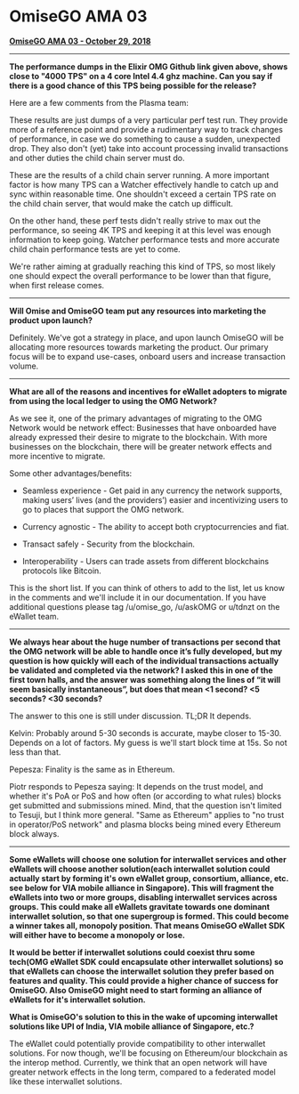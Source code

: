 # OmiseGO AMA 03

**[OmiseGO AMA 03 - October 29, 2018](https://www.reddit.com/r/omise_go/comments/9sag1u/omisego_ama_3_october_29_2018/)**

***

**The performance dumps in the Elixir OMG Github link given above, shows close to "4000 TPS" on a 4 core Intel 4.4 ghz machine. Can you say if there is a good chance of this TPS being possible for the release?**

Here are a few comments from the Plasma team:

These results are just dumps of a very particular perf test run. They provide more of a reference point and provide a rudimentary way to track changes of performance, in case we do something to cause a sudden, unexpected drop. They also don't (yet) take into account processing invalid transactions and other duties the child chain server must do.

These are the results of a child chain server running. A more important factor is how many TPS can a Watcher effectively handle to catch up and sync within reasonable time. One shouldn't exceed a certain TPS rate on the child chain server, that would make the catch up difficult.

On the other hand, these perf tests didn't really strive to max out the performance, so seeing 4K TPS and keeping it at this level was enough information to keep going. Watcher performance tests and more accurate child chain performance tests are yet to come.

We're rather aiming at gradually reaching this kind of TPS, so most likely one should expect the overall performance to be lower than that figure, when first release comes.

***

**Will Omise and OmiseGO team put any resources into marketing the product upon launch?**

Definitely. We've got a strategy in place, and upon launch OmiseGO will be allocating more resources towards marketing the product. Our primary focus will be to expand use-cases, onboard users and increase transaction volume.

***

**What are all of the reasons and incentives for eWallet adopters to migrate from using the local ledger to using the OMG Network?**

As we see it, one of the primary advantages of migrating to the OMG Network would be network effect: Businesses that have onboarded have already expressed their desire to migrate to the blockchain. With more businesses on the blockchain, there will be greater network effects and more incentive to migrate.

Some other advantages/benefits:

* Seamless experience - Get paid in any currency the network supports, making users’ lives (and the providers’) easier and incentivizing users to go to places that support the OMG network.

* Currency agnostic - The ability to accept both cryptocurrencies and fiat.

* Transact safely - Security from the blockchain.

* Interoperability - Users can trade assets from different blockchains protocols like Bitcoin.

This is the short list. If you can think of others to add to the list, let us know in the comments and we'll include it in our documentation. If you have additional questions please tag /u/omise_go, /u/askOMG or u/tdnzt on the eWallet team.

***

**We always hear about the huge number of transactions per second that the OMG network will be able to handle once it’s fully developed, but my question is how quickly will each of the individual transactions actually be validated and completed via the network? I asked this in one of the first town halls, and the answer was something along the lines of “it will seem basically instantaneous”, but does that mean <1 second? <5 seconds? <30 seconds?**

The answer to this one is still under discussion.
TL;DR It depends.

Kelvin:
Probably around 5-30 seconds is accurate, maybe closer to 15-30. Depends on a lot of factors. My guess is we'll start block time at 15s. So not less than that.

Pepesza:
Finality is the same as in Ethereum.

Piotr responds to Pepesza saying:
It depends on the trust model, and whether it's PoA or PoS and how often (or according to what rules) blocks get submitted and submissions mined. Mind, that the question isn't limited to Tesuji, but I think more general. "Same as Ethereum" applies to "no trust in operator/PoS network" and plasma blocks being mined every Ethereum block always.

***

**Some eWallets will choose one solution for interwallet services and other eWallets will choose another solution(each interwallet solution could actually start by forming it's own eWallet group, consortium, alliance, etc. see below for VIA mobile alliance in Singapore). This will fragment the eWallets into two or more groups, disabling interwallet services across groups. This could make all eWallets gravitate towards one dominant interwallet solution, so that one supergroup is formed. This could become a winner takes all, monopoly position. That means OmiseGO eWallet SDK will either have to become a monopoly or lose.**

**It would be better if interwallet solutions could coexist thru some tech(OMG eWallet SDK could encapsulate other interwallet solutions) so that eWallets can choose the interwallet solution they prefer based on features and quality. This could provide a higher chance of success for OmiseGO. Also OmiseGO might need to start forming an alliance of eWallets for it's interwallet solution.**

**What is OmiseGO's solution to this in the wake of upcoming interwallet solutions like UPI of India, VIA mobile alliance of Singapore, etc.?**

The eWallet could potentially provide compatibility to other interwallet solutions. For now though, we'll be focusing on Ethereum/our blockchain as the interop method. Currently, we think that an open network will have greater network effects in the long term, compared to a federated model like these interwallet solutions.
